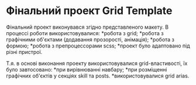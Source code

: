 # Фінальний проект Grid Template

Фінальний проект виконувався згідно представленого макету. 
В процессі роботи використовувалися:
*робота з grid;
*робота з графічними об'єктами (додавання прозорості, анімація);
*робота з формою;
*робота з препроцессорами scss;
*проект було адаптовано під різні пристрої.

Т.я. в основі виконання проекту використовувалися grid-властивості, їх було завтосовано:
*при вирівнюванні навбару;
*при розміщенні графічних об'єктів у секціях skill та posts. 
*використовувалися grid arias.
